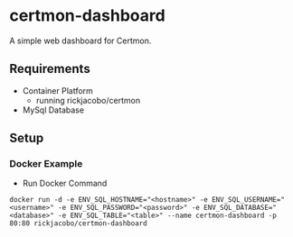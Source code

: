# certmon-dashboard
A simple web dashboard for Certmon.

## Requirements
- Container Platform
  - running rickjacobo/certmon
- MySql Database

## Setup
### Docker Example
* Run Docker Command
````
docker run -d -e ENV_SQL_HOSTNAME="<hostname>" -e ENV_SQL_USERNAME="<username>" -e ENV_SQL_PASSWORD="<password>" -e ENV_SQL_DATABASE="<database>" -e ENV_SQL_TABLE="<table>" --name certmon-dashboard -p 80:80 rickjacobo/certmon-dashboard
````
